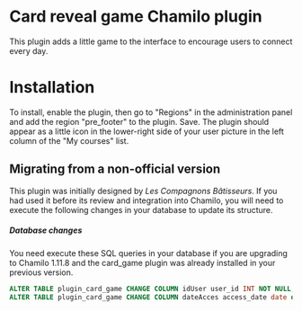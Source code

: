 Card reveal game Chamilo plugin
===============================
This plugin adds a little game to the interface to encourage users to connect
every day.

# Installation

To install, enable the plugin, then go to "Regions" in the administration panel
and add the region "pre_footer" to the plugin. Save.
The plugin should appear as a little icon in the lower-right side of your user
picture in the left column of the "My courses" list.

## Migrating from a non-official version
This plugin was initially designed by _Les Compagnons Bâtisseurs_. If you had
used it before its review and integration into Chamilo, you will need to
execute the following changes in your database to update its structure.

##### Database changes
You need execute these SQL queries in your database if you are upgrading to 
Chamilo 1.11.8 and the card_game plugin was already installed in your previous version.

```sql
ALTER TABLE plugin_card_game CHANGE COLUMN idUser user_id INT NOT NULL;
ALTER TABLE plugin_card_game CHANGE COLUMN dateAcces access_date date default NULL;

```